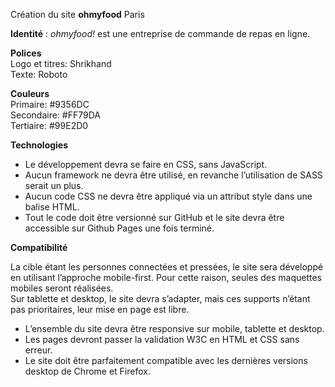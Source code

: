 Création du site **ohmyfood** Paris 
 
**Identité** : *ohmyfood!* est une entreprise de commande de repas en ligne. 

**Polices**
<br />
Logo et titres: Shrikhand
<br />
Texte: Roboto 

**Couleurs** 
<br />
Primaire: #9356DC
<br />
Secondaire: #FF79DA 
<br />
Tertiaire: #99E2D0 

**Technologies**
- Le développement devra se faire en CSS, sans JavaScript.
- Aucun framework ne devra être utilisé, en revanche l’utilisation de SASS serait un plus. 
- Aucun code CSS ne devra être appliqué via un attribut style dans une balise HTML.
- Tout le code doit être versionné sur GitHub et le site devra être accessible sur Github Pages une fois terminé.

**Compatibilité**

La cible étant les personnes connectées et pressées, le site sera développé en utilisant l’approche mobile-first. Pour cette raison, seules des maquettes mobiles seront réalisées. 
<br />
Sur tablette et desktop, le site devra s’adapter, mais ces supports n’étant pas prioritaires, leur mise en page est libre. 
- L’ensemble du site devra être responsive sur mobile, tablette et desktop. 
- Les pages devront passer la validation W3C en HTML et CSS sans erreur. 
- Le site doit être parfaitement compatible avec les dernières versions desktop de Chrome et Firefox.

